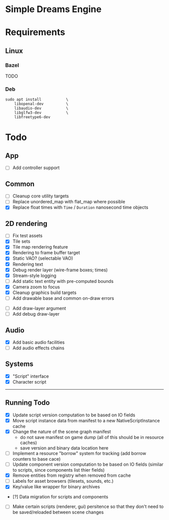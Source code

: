 
# Simple Dreams Engine

# Requirements

## Linux

### Bazel

TODO

### Deb

```
sudo apt install           \
    libopenal-dev          \
    libaudio-dev           \
    libglfw3-dev           \
    libfreetype6-dev
```

# Todo

## App
- [ ] Add controller support

## Common
- [ ] Cleanup core utility targets
- [ ] Replace unordered_map with flat_map where possible
- [x] Replace float times with `Time` / `Duration` nanosecond time objects

## 2D rendering

- [ ] Fix test assets
- [x] Tile sets
- [x] Tile map rendering feature
- [x] Rendering to frame buffer target
- [x] Static VAO? (selectable VAO)
- [x] Rendering text
- [x] Debug render layer (wire-frame boxes; times)
- [x] Stream-style logging
- [ ] Add static text entity with pre-computed bounds
- [x] Camera zoom to focus
- [x] Cleanup graphics build targets
- [ ] Add drawable base and common on-draw errors
+ [ ] Add draw-layer argument
+ [ ] Add debug draw-layer

## Audio
- [x] Add basic audio facilities
- [ ] Add audio effects chains

## Systems

- [x] "Script" interface
- [x] Character script

---

## Running Todo

- [x] Update script version computation to be based on IO fields
- [x] Move script instance data from manifest to a new NativeScriptInstance cache
- [x] Change the nature of the scene graph manifest
    + do not save manifest on game dump (all of this should be in resource caches)
    + save version and binary data location here
- [ ] Implement a resource "borrow" system for tracking (add borrow counters to base cace)
- [ ] Update component version computation to be based on IO fields (similar to scripts, since components list thier fields)
- [x] Remove entities from registry when removed from cache
- [ ] Labels for asset browsers (tilesets, sounds, etc.)
- [x] Key/value like wrapper for binary archives
- [?] Data migration for scripts and components
- [ ] Make certain scripts (renderer, gui) persitence so that they don't need to be saved/reloaded between scene changes